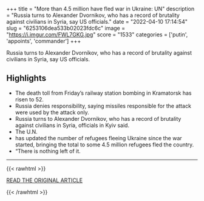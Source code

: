 +++
title = "More than 4.5 million have fled war in Ukraine: UN"
description = "Russia turns to Alexander Dvornikov, who has a record of brutality against civilians in Syria, say US officials."
date = "2022-04-10 17:14:54"
slug = "6253106dea533b02023fdc6c"
image = "https://i.imgur.com/FWL7GKG.jpg"
score = "1533"
categories = ['putin', 'appoints', 'commander']
+++

Russia turns to Alexander Dvornikov, who has a record of brutality against civilians in Syria, say US officials.

## Highlights

- The death toll from Friday’s railway station bombing in Kramatorsk has risen to 52.
- Russia denies responsibility, saying missiles responsible for the attack were used by the attack only.
- Russia turns to Alexander Dvornikov, who has a record of brutality against civilians in Syria, officials in Kyiv said.
- The U.N.
- has updated the number of refugees fleeing Ukraine since the war started, bringing the total to some 4.5 million refugees fled the country.
- “There is nothing left of it.

---

{{< rawhtml >}}
  <p class="article-category">
    <a target="_blank" href="https://www.aljazeera.com/news/2022/4/9/russia-ukraine-live-news">READ THE ORIGINAL ARTICLE</a>
  </p>
{{< /rawhtml >}}
